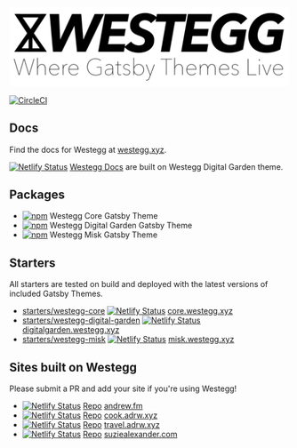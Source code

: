 ![Westegg: Where Gatsby Themes Live](/docs/static/img/logos/westegg-slogan.png)

[![CircleCI](https://circleci.com/gh/adrwxyz/westegg.svg?style=svg)](https://circleci.com/gh/adrwxyz/westegg)

## Docs

Find the docs for Westegg at [westegg.xyz](http://westegg.xyz/).

[![Netlify Status](https://api.netlify.com/api/v1/badges/35371a61-9514-4d26-8bf3-344bb8ff9d4e/deploy-status)](https://app.netlify.com/sites/westeggdocs/deploys) [Westegg Docs](http://westegg.xyz/) are built on Westegg Digital Garden theme.

## Packages

- [![npm](https://img.shields.io/npm/v/@westegg/gatsby-theme-core.svg?label=@westegg/gatsby-theme-core)](https://www.npmjs.com/package/@westegg/gatsby-theme-core) Westegg Core Gatsby Theme
- [![npm](https://img.shields.io/npm/v/@westegg/gatsby-theme-digital-garden.svg?label=@westegg/gatsby-theme-digital-garden)](https://www.npmjs.com/package/@westegg/gatsby-theme-digital-garden) Westegg Digital Garden Gatsby Theme
- [![npm](https://img.shields.io/npm/v/@westegg/gatsby-theme-misk.svg?label=@westegg/gatsby-theme-misk)](https://www.npmjs.com/package/@westegg/gatsby-theme-misk) Westegg Misk Gatsby Theme

## Starters

All starters are tested on build and deployed with the latest versions of included Gatsby Themes.

- [starters/westegg-core](https://github.com/adrwxyz/westegg/tree/master/starters/westegg-core) [![Netlify Status](https://api.netlify.com/api/v1/badges/f9776bd9-884b-4710-9e81-50a39421e3f3/deploy-status)](https://app.netlify.com/sites/westeggcore/deploys) [core.westegg.xyz](http://core.westegg.xyz)
- [starters/westegg-digital-garden](https://github.com/adrwxyz/westegg/tree/master/starters/westegg-digital-garden) [![Netlify Status](https://api.netlify.com/api/v1/badges/5f5e6a3d-cda1-421e-ac92-9e1140112f29/deploy-status)](https://app.netlify.com/sites/westeggdigitalgarden/deploys) [digitalgarden.westegg.xyz](http://digitalgarden.westegg.xyz)
- [starters/westegg-misk](https://github.com/adrwxyz/westegg/tree/master/starters/westegg-misk) [![Netlify Status](https://api.netlify.com/api/v1/badges/11bf516c-696d-4064-b25d-a951e1736879/deploy-status)](https://app.netlify.com/sites/westeggmisk/deploys) [misk.westegg.xyz](http://misk.westegg.xyz)

## Sites built on Westegg

Please submit a PR and add your site if you're using Westegg!

- [![Netlify Status](https://api.netlify.com/api/v1/badges/22667c9d-c088-4ae0-b75d-8a99e11d3167/deploy-status)](https://app.netlify.com/sites/andrewfm/deploys) [Repo](http://g.adrw.ch/andrew.fm) [andrew.fm](http://andrew.fm)
- [![Netlify Status](https://api.netlify.com/api/v1/badges/a63ad086-fc71-4205-9b68-9eb0a29f129c/deploy-status)](https://app.netlify.com/sites/cookadrwxyz/deploys) [Repo](http://g.adrw.ch/cook.adrw.xyz) [cook.adrw.xyz](http://cook.adrw.xyz)
- [![Netlify Status](https://api.netlify.com/api/v1/badges/c6152a21-a3f1-4232-bd3d-11e5a321a8f9/deploy-status)](https://app.netlify.com/sites/traveladrwxyz/deploys) [Repo](http://g.adrw.ch/travel.adrw.xyz) [travel.adrw.xyz](http://travel.adrw.xyz)
- [![Netlify Status](https://api.netlify.com/api/v1/badges/08e4cc15-8174-456d-ab74-7c10b74291f9/deploy-status)](https://app.netlify.com/sites/suziealexandercom/deploys) [Repo](http://g.adrw.ch/suziealexander.com) [suziealexander.com](http://suziealexander.com)
